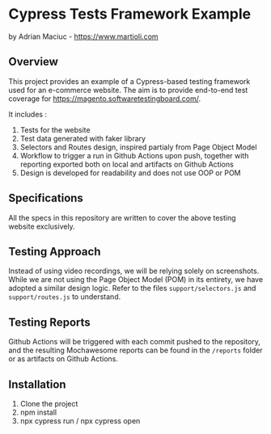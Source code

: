 # Cypress Tests Framework Example

by Adrian Maciuc - https://www.martioli.com

## Overview

This project provides an example of a Cypress-based testing framework used for an e-commerce website. The aim is to provide end-to-end test coverage for https://magento.softwaretestingboard.com/. 

It includes : 
1. Tests for the website 
2. Test data generated with faker library
3. Selectors and Routes design, inspired partialy from Page Object Model
4. Workflow to trigger a run in Github Actions upon push, together with reporting exported both on local and artifacts on Github Actions
5. Design is developed for readability and does not use OOP or POM 

## Specifications

All the specs in this repository are written to cover the above testing website exclusively.

## Testing Approach

Instead of using video recordings, we will be relying solely on screenshots. While we are not using the Page Object Model (POM) in its entirety, we have adopted a similar design logic. Refer to the files `support/selectors.js` and `support/routes.js` to understand.

## Testing Reports

Github Actions will be triggered with each commit pushed to the repository, and the resulting Mochawesome reports can be found in the `/reports` folder or as artifacts on Github Actions.

## Installation 

1. Clone the project
2. npm install 
3. npx cypress run / npx cypress open